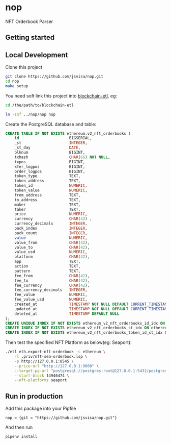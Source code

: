 # nop

NFT Orderbook Parser

## Getting started

## Local Development

Clone this project

```bash
git clone https://github.com/jsvisa/nop.git
cd nop
make setup
```

You need soft link this project into [blockchain-etl](https://github.com/jsvisa/blockchain-etl/), eg:

```bash
cd /the/path/to/blockchain-etl

ln -snf ../nop/nop nop
```

Create the PostgreSQL database and table:

```sql
CREATE TABLE IF NOT EXISTS ethereum.v2_nft_orderbooks (
    id                      BIGSERIAL,
    _st                     INTEGER,
    _st_day                 DATE,
    blknum                  BIGINT,
    txhash                  CHAR(66) NOT NULL,
    txpos                   BIGINT,
    xfer_logpos             BIGINT,
    order_logpos            BIGINT,
    token_type              TEXT,
    token_address           TEXT,
    token_id                NUMERIC,
    token_value             NUMERIC,
    from_address            TEXT,
    to_address              TEXT,
    maker                   TEXT,
    taker                   TEXT,
    price                   NUMERIC,
    currency                CHAR(42) ,
    currency_decimals       INTEGER,
    pack_index              INTEGER,
    pack_count              INTEGER,
    value                   NUMERIC,
    value_from              CHAR(42),
    value_to                CHAR(42),
    value_usd               NUMERIC,
    platform                CHAR(42),
    app                     TEXT,
    action                  TEXT,
    pattern                 TEXT,
    fee_from                CHAR(42),
    fee_to                  CHAR(42),
    fee_currency            CHAR(42),
    fee_currency_decimals   INTEGER,
    fee_value               NUMERIC,
    fee_value_usd           NUMERIC,
    created_at              TIMESTAMP NOT NULL DEFAULT CURRENT_TIMESTAMP,
    updated_at              TIMESTAMP NOT NULL DEFAULT CURRENT_TIMESTAMP,
    deleted_at              TIMESTAMP DEFAULT NULL
);
CREATE UNIQUE INDEX IF NOT EXISTS ethereum_v2_nft_orderbooks_id_idx ON ethereum.v2_nft_orderbooks(id);
CREATE INDEX IF NOT EXISTS ethereum_v2_nft_orderbooks_st_idx ON ethereum.v2_nft_orderbooks(_st);
CREATE INDEX IF NOT EXISTS ethereum_v2_nft_orderbooks_token_id_st_idx ON ethereum.v2_nft_orderbooks(token_address, token_id, _st);

```

Then test the specified NFT Platform as below(eg: Seaport):

```bash
./etl eth.export-nft-orderbook -c ethereum \
    -l .priv/nft-sea-orderbook.lsp \
    -p http://127.0.0.1:8545 \
    --price-url "http://127.0.0.1:9000" \
    --target-pg-url "postgresql://postgres:root@127.0.0.1:5432/postgres" \
    --start-block 14946474 \
    --nft-platforms seaport
```

## Run in production

Add this package into your Pipfile

```
nop = {git = "https://github.com/jsvisa/nop.git"}
```

And then run

```bash
pipenv install
```
